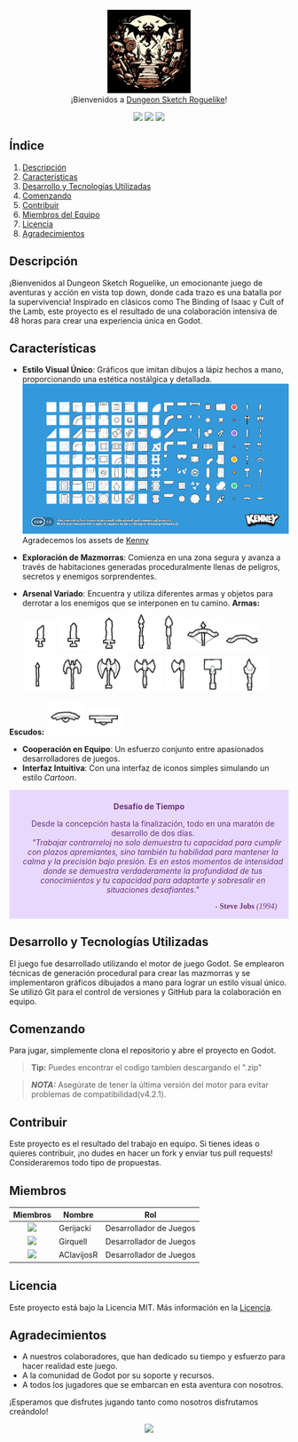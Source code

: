 <p align="center">
  <img src="./Game Design/assets/logo.jpg" width="150" alt="Logo"/><br/>
  ¡Bienvenidos a <a href="https://github.com/SergiGiribet">Dungeon Sketch Roguelike</a>!
</p>

<p align="center">
  <a href="https://github.com/SergiGiribet/Game-Design/stargazers"><img src="https://img.shields.io/github/stars/SergiGiribet/Game-Design?colorA=363a4f&colorB=b7bdf8&style=for-the-badge"></a>
  <a href="https://github.com/SergiGiribet/Game-Design/issues"><img src="https://img.shields.io/github/issues/SergiGiribet/Game-Design?colorA=363a4f&colorB=f5a97f&style=for-the-badge"></a>
  <a href="https://github.com/SergiGiribet/Game-Design/contributors"><img src="https://img.shields.io/github/contributors/SergiGiribet/Game-Design?colorA=363a4f&colorB=a6da95&style=for-the-badge"></a>
</p>

## Índice
1. [Descripción](#descripción)
2. [Características](#características)
3. [Desarrollo y Tecnologías Utilizadas](#desarrollo-y-tecnologías-utilizadas)
4. [Comenzando](#comenzando)
5. [Contribuir](#contribuir)
6. [Miembros del Equipo](#miembros-del-equipo)
7. [Licencia](#licencia)
8. [Agradecimientos](#agradecimientos)

## Descripción
¡Bienvenidos al Dungeon Sketch Roguelike, un emocionante juego de aventuras y acción en vista top down, donde cada trazo es una batalla por la supervivencia! Inspirado en clásicos como The Binding of Isaac y Cult of the Lamb, este proyecto es el resultado de una colaboración intensiva de 48 horas para crear una experiencia única en Godot.

## Características
- **Estilo Visual Único**: Gráficos que imitan dibujos a lápiz hechos a mano, proporcionando una estética nostálgica y detallada.
![Sketch](Game%20Design/assets/kenney_scribbledungeons/Preview.png)
  Agradecemos los assets de [Kenny](https://kenney-assets.itch.io/)

- **Exploración de Mazmorras**: Comienza en una zona segura y avanza a través de habitaciones generadas proceduralmente llenas de peligros, secretos y enemigos sorprendentes.
- **Arsenal Variado**: Encuentra y utiliza diferentes armas y objetos para derrotar a los enemigos que se interponen en tu camino.
**Armas:**
![Dagger](Game%20Design/assets/kenney_scribbledungeons/Weapons/Dagger.png)
![Small Sword](Game%20Design/assets/kenney_scribbledungeons/Weapons/Small_Sword.png)
![Large Sword](Game%20Design/assets/kenney_scribbledungeons/Weapons/Long_Sword.png)
![Spear](Game%20Design/assets/kenney_scribbledungeons/Weapons/Spear.png)
![Spear2](Game%20Design/assets/kenney_scribbledungeons/Weapons/Spear2.png)
![Charged Arch](Game%20Design/assets/kenney_scribbledungeons/Weapons/Charged_Arch.png)
![Arch](Game%20Design/assets/kenney_scribbledungeons/Weapons/Arch.png)
![Arrow](Game%20Design/assets/kenney_scribbledungeons/Weapons/Arrow.png)
![Axe1](Game%20Design/assets/kenney_scribbledungeons/Weapons/Axe1.png)
![Axe2](Game%20Design/assets/kenney_scribbledungeons/Weapons/Axe2.png)
![Axe3](Game%20Design/assets/kenney_scribbledungeons/Weapons/Axe3.png)
![Tomahawk](Game%20Design/assets/kenney_scribbledungeons/Weapons/Tomahawk.png)
![Hammer](Game%20Design/assets/kenney_scribbledungeons/Weapons/Hammer.png)
![Magic Bar](Game%20Design/assets/kenney_scribbledungeons/Weapons/Magic_Bar.png)

**Escudos:**
![Curved Shield](Game%20Design/assets/kenney_scribbledungeons/Weapons/Curve_Shield.png)
![Shield](Game%20Design/assets/kenney_scribbledungeons/Weapons/Shield.png)

- **Cooperación en Equipo**: Un esfuerzo conjunto entre apasionados desarrolladores de juegos.
- **Interfaz Intuitiva**: Con una interfaz de iconos simples simulando un estilo <i>Cartoon</i>.

<div class="warning" style='padding:0.5em; background-color:#E9D8FD; color:#69337A; text-align:center;'>
  <span>
    <p style='margin-top:1em;'>
      <b>Desafío de Tiempo</b>
    </p>
    <p style='margin-left:1em;'>
      Desde la concepción hasta la finalización, todo en una maratón de desarrollo de dos días.
      <br>
      <i style='padding-left: 1em;'>"Trabajar contrarreloj no solo demuestra tu capacidad para cumplir con plazos apremiantes, sino también tu habilidad para mantener la calma y la precisión bajo presión. Es en estos momentos de intensidad donde se demuestra verdaderamente la profundidad de tus conocimientos y tu capacidad para adaptarte y sobresalir en situaciones desafiantes."</i>
    </p>
    <p style='margin-bottom:0.5em; margin-right:1em; text-align:right; font-family:Georgia;'>
      <b>- Steve Jobs</b> <i>(1994)</i>
    </p>
  </span>
</div>


## Desarrollo y Tecnologías Utilizadas <a name="desarrollo-y-tecnologías-utilizadas"></a>
El juego fue desarrollado utilizando el motor de juego Godot. Se emplearon técnicas de generación procedural para crear las mazmorras y se implementaron gráficos dibujados a mano para lograr un estilo visual único. Se utilizó Git para el control de versiones y GitHub para la colaboración en equipo.

## Comenzando
Para jugar, simplemente clona el repositorio y abre el proyecto en Godot.

> **Tip:** Puedes encontrar el codigo tambien descargando el ".zip"

> **_NOTA:_**  Asegúrate de tener la última versión del motor para evitar problemas de compatibilidad(v4.2.1).

## Contribuir
Este proyecto es el resultado del trabajo en equipo. Si tienes ideas o quieres contribuir, ¡no dudes en hacer un fork y enviar tus pull requests! Consideraremos todo tipo de propuestas.

## Miembros
| Miembros | Nombre     | Rol                    |
|----------|------------|------------------------|
| <div align="center"><img src="https://github.com/Gerijacki.png" width="30"></div> | Gerijacki  | Desarrollador de Juegos |
| <div align="center"><img src="https://github.com/SergiGiribet.png" width="30"></div> | Girquell   | Desarrollador de Juegos |
| <div align="center"><img src="https://github.com/AClavijosR.png" width="30"></div> | AClavijosR | Desarrollador de Juegos |

## Licencia
Este proyecto está bajo la Licencia MIT. Más información en la [Licencia](./LICENSE).

## Agradecimientos
- A nuestros colaboradores, que han dedicado su tiempo y esfuerzo para hacer realidad este juego.
- A la comunidad de Godot por su soporte y recursos.
- A todos los jugadores que se embarcan en esta aventura con nosotros.

¡Esperamos que disfrutes jugando tanto como nosotros disfrutamos creándolo!

<p align="center">
  <img src="https://raw.githubusercontent.com/Trilokia/Trilokia/379277808c61ef204768a61bbc5d25bc7798ccf1/bottom_header.svg" />
</p>
